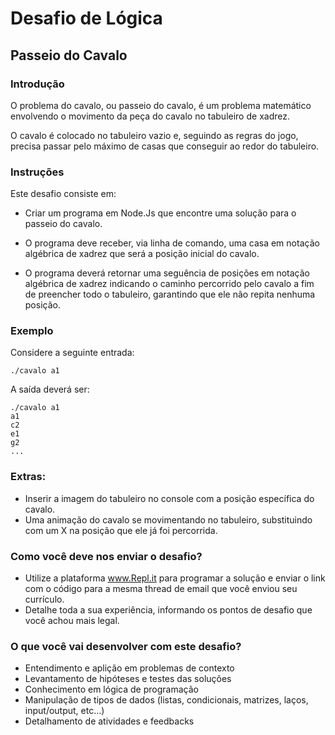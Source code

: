 # Desafio de Lógica

## Passeio do Cavalo

### Introdução 
O problema do cavalo, ou passeio do cavalo, é um problema matemático envolvendo o movimento da peça do cavalo no tabuleiro de xadrez. 

O cavalo é colocado no tabuleiro vazio e, seguindo as regras do jogo, precisa passar pelo máximo de casas que conseguir ao redor do tabuleiro.

### Instruções 

Este desafio consiste em:

- Criar um programa em Node.Js que encontre uma solução para o passeio do cavalo.

- O programa deve receber, via linha de comando, uma casa em notação algébrica de xadrez que será a posição inicial do cavalo.

- O programa deverá retornar uma seguência de posições em notação algébrica de xadrez indicando o caminho percorrido pelo cavalo a fim de preencher todo o tabuleiro, garantindo que ele não repita nenhuma posição.

### Exemplo 

Considere a seguinte entrada:

```
./cavalo a1
```
A saída deverá ser:

```
./cavalo a1
a1
c2
e1
g2
...
```

### Extras:
- Inserir a imagem do tabuleiro no console com a posição específica do cavalo.
- Uma animação do cavalo se movimentando no tabuleiro, substituindo com um X na posição que ele já foi percorrida.

### Como você deve nos enviar o desafio?
- Utilize a plataforma www.Repl.it para programar a solução e enviar o link com o código para a mesma thread de email que você enviou seu currículo.
- Detalhe toda a sua experiência, informando os pontos de desafio que você achou mais legal.

### O que você vai desenvolver com este desafio?
- Entendimento e aplição em problemas de contexto
- Levantamento de hipóteses e testes das soluções
- Conhecimento em lógica de programação
- Manipulação de tipos de dados (listas, condicionais, matrizes, laços, input/output, etc...)
- Detalhamento de atividades e feedbacks
